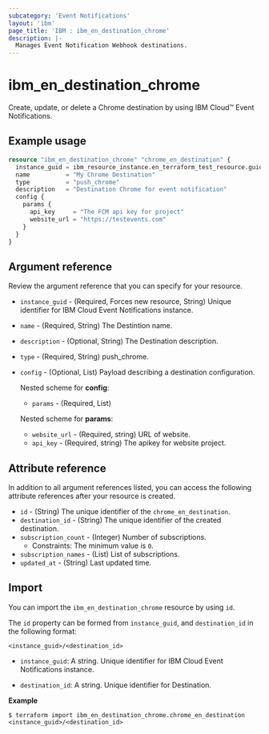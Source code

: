 ```yaml
---
subcategory: 'Event Notifications'
layout: 'ibm'
page_title: 'IBM : ibm_en_destination_chrome'
description: |-
  Manages Event Notification Webhook destinations.
---
```


# ibm_en_destination_chrome

Create, update, or delete a Chrome destination by using IBM Cloud™ Event Notifications.

## Example usage

```terraform
resource "ibm_en_destination_chrome" "chrome_en_destination" {
  instance_guid = ibm_resource_instance.en_terraform_test_resource.guid
  name          = "My Chrome Destination"
  type          = "push_chrome"
  description   = "Destination Chrome for event notification"
  config {
    params {
      api_key     = "The FCM api key for project"
      website_url = "https://testevents.com"
    }
  }
}
```

## Argument reference

Review the argument reference that you can specify for your resource.

- `instance_guid` - (Required, Forces new resource, String) Unique identifier for IBM Cloud Event Notifications instance.

- `name` - (Required, String) The Destintion name.

- `description` - (Optional, String) The Destination description.

- `type` - (Required, String) push_chrome.

- `config` - (Optional, List) Payload describing a destination configuration.

  Nested scheme for **config**:

  - `params` - (Required, List)

  Nested scheme for **params**:

  - `website_url` - (Required, string) URL of website.
  - `api_key` - (Required, string) The apikey for website project.

## Attribute reference

In addition to all argument references listed, you can access the following attribute references after your resource is created.

- `id` - (String) The unique identifier of the `chrome_en_destination`.
- `destination_id` - (String) The unique identifier of the created destination.
- `subscription_count` - (Integer) Number of subscriptions.
  - Constraints: The minimum value is `0`.
- `subscription_names` - (List) List of subscriptions.
- `updated_at` - (String) Last updated time.

## Import

You can import the `ibm_en_destination_chrome` resource by using `id`.

The `id` property can be formed from `instance_guid`, and `destination_id` in the following format:

```
<instance_guid>/<destination_id>
```

- `instance_guid`: A string. Unique identifier for IBM Cloud Event Notifications instance.

- `destination_id`: A string. Unique identifier for Destination.

**Example**

```
$ terraform import ibm_en_destination_chrome.chrome_en_destination <instance_guid>/<destination_id>
```
